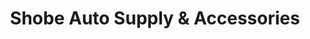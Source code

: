 ---
title: "Shobe Auto Supply & Accessories"
url: /digos-city/shobe-auto-supply-und-accessories/
shop: Autoteile
---